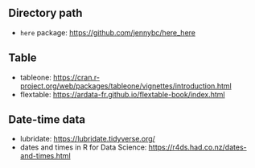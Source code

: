 ## Directory path

- ```here``` package: https://github.com/jennybc/here_here

## Table
- tableone:  https://cran.r-project.org/web/packages/tableone/vignettes/introduction.html
- flextable: https://ardata-fr.github.io/flextable-book/index.html


## Date-time data
- lubridate: https://lubridate.tidyverse.org/
- dates and times in R for Data Science: https://r4ds.had.co.nz/dates-and-times.html
